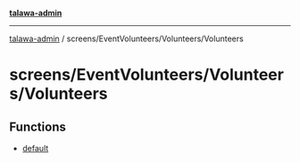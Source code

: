 [**talawa-admin**](../../../../README.md)

***

[talawa-admin](../../../../README.md) / screens/EventVolunteers/Volunteers/Volunteers

# screens/EventVolunteers/Volunteers/Volunteers

## Functions

- [default](functions/default.md)
